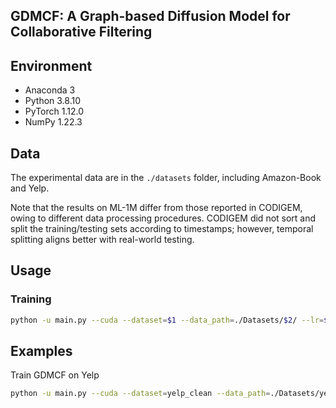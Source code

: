 ## GDMCF: A Graph-based Diffusion Model for Collaborative Filtering

## Environment

- Anaconda 3
- Python 3.8.10
- PyTorch 1.12.0
- NumPy 1.22.3

## Data

The experimental data are in the `./datasets` folder, including Amazon-Book and Yelp. 

Note that the results on ML-1M differ from those reported in CODIGEM, owing to different data processing procedures. CODIGEM did not sort and split the training/testing sets according to timestamps; however, temporal splitting aligns better with real-world testing.

## Usage

### Training

```bash
python -u main.py --cuda --dataset=$1 --data_path=./Datasets/$2/ --lr=$3 --weight_decay=$4 --batch_size=$5 --dims=$6 --steps=$7 --noise_scale=$8 --log_name=$9 --round=$10 --gpu=$11 --discrete $12 --random_seed $13

```



## Examples

Train GDMCF on Yelp

```bash
python -u main.py --cuda --dataset=yelp_clean --data_path=./Datasets/yelp_clean/ --lr=0.00001 --weight_decay=0.0 --batch_size=400 --dims=[1000] --steps=5 --noise_scale=0.01 --log_name=log --gpu=0 --discrete=0.99 --random_seed=0

```


